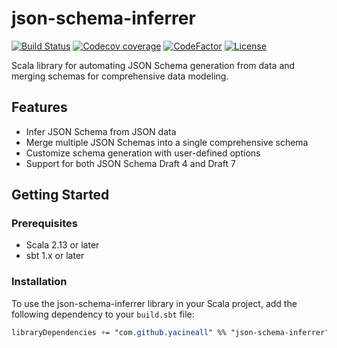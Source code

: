# json-schema-inferrer

[![Build Status](https://github.com/YacineAll/json-schema-inferrer/workflows/Scala%20CI/badge.svg)](https://github.com/YacineAll/json-schema-inferrer/actions)
[![Codecov coverage](https://codecov.io/gh/YacineAll/json-schema-inferrer/branch/main/graph/badge.svg)](https://codecov.io/gh/YacineAll/json-schema-inferrer)
[![CodeFactor](https://www.codefactor.io/repository/github/yacineall/json-schema-inferrer/badge)](https://www.codefactor.io/repository/github/yacineall/json-schema-inferrer)
[![License](https://img.shields.io/github/license/YacineAll/json-schema-inferrer)](https://github.com/YacineAll/json-schema-inferrer/blob/main/LICENSE)

Scala library for automating JSON Schema generation from data and merging schemas for comprehensive data modeling.

## Features

- Infer JSON Schema from JSON data
- Merge multiple JSON Schemas into a single comprehensive schema
- Customize schema generation with user-defined options
- Support for both JSON Schema Draft 4 and Draft 7

## Getting Started

### Prerequisites

- Scala 2.13 or later
- sbt 1.x or later

### Installation

To use the json-schema-inferrer library in your Scala project, add the following dependency to your `build.sbt` file:

```scss
libraryDependencies += "com.github.yacineall" %% "json-schema-inferrer" % "0.1.0"

